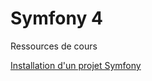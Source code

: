 # Symfony 4

Ressources de cours

[Installation d'un projet Symfony](https://github.com/OSW3-Campus/Symfony4/tree/installation)